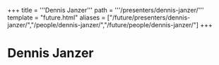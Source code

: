 +++
title = '''Dennis Janzer'''
path = '''/presenters/dennis-janzer/'''
template = "future.html"
aliases = ["/future/presenters/dennis-janzer/","/people/dennis-janzer/","/future/people/dennis-janzer/"]
+++

<h1>Dennis Janzer</h1>



